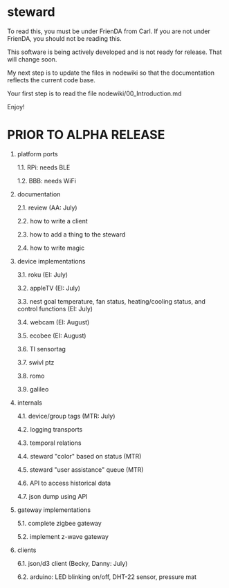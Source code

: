 steward
=======
To read this, you must be under FrienDA from Carl. If you are not under FrienDA, you should not be reading this.

This software is being actively developed and is not ready for release.
That will change soon.

My next step is to update the files in nodewiki so that the documentation reflects the current code base.

Your first step is to read the file nodewiki/00_Introduction.md

Enjoy!


PRIOR TO ALPHA RELEASE
======================

1. platform ports

    1.1. RPi: needs BLE

    1.2. BBB: needs WiFi

2. documentation

    2.1. review (AA: July)

    2.2. how to write a client

    2.3. how to add a thing to the steward

    2.4. how to write magic

3. device implementations

    3.1. roku (EI: July)

    3.2. appleTV (EI: July)

    3.3. nest goal temperature, fan status, heating/cooling status, and control functions (EI: July)

    3.4. webcam (EI: August)

    3.5. ecobee (EI: August)

    3.6. TI sensortag

    3.7. swivl ptz

    3.8. romo

    3.9. galileo

4. internals

    4.1. device/group tags (MTR: July)

    4.2. logging transports

    4.3. temporal relations

    4.4. steward "color" based on status (MTR)

    4.5. steward "user assistance" queue (MTR)

    4.6. API to access historical data

    4.7. json dump using API

5. gateway implementations

    5.1. complete zigbee gateway

    5.2. implement z-wave gateway

6. clients

    6.1. json/d3 client (Becky, Danny: July)

    6.2. arduino: LED blinking on/off, DHT-22 sensor, pressure mat
